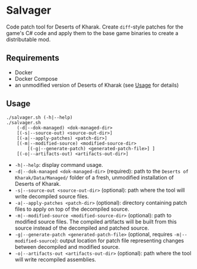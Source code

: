 # Salvager

Code patch tool for Deserts of Kharak. Create `diff`-style patches for the game's C# code and apply them to the base game binaries to create a distributable mod.

## Requirements

- Docker
- Docker Compose
- an unmodified version of Deserts of Kharak (see [Usage](#usage) for details)

## Usage

```
./salvager.sh (-h|--help)
./salvager.sh
    (-d|--dok-managed) <dok-managed-dir>
    [(-s|--source-out) <source-out-dir>]
    [(-a|--apply-patches) <patch-dir>]
    [(-m|--modified-source) <modified-source-dir>
        [(-g|--generate-patch) <generated-patch-file>] ]
    [(-o|--artifacts-out) <artifacts-out-dir>]
```

- `-h|--help`: display command usage.
- `-d|--dok-managed <dok-managed-dir>` (required): path to the `Deserts of Kharak/Data/Managed/` folder of a fresh, unmodified installation of Deserts of Kharak.
- `-s|--source-out <source-out-dir>` (optional): path where the tool will write decompiled source files.
- `-a|--apply-patches <patch-dir>` (optional): directory containing patch files to apply on top of the decompiled source.
- `-m|--modified-source <modified-source-dir>` (optional): path to modified source files. The compiled artifacts will be built from this source instead of the decompiled and patched source.
- `-g|--generate-patch <generated-patch-file>` (optional, requires `-m|--modified-source`): output location for patch file representing changes between decompiled and modified source.
- `-o|--artifacts-out <artifacts-out-dir>` (optional): path where the tool will write recompiled assemblies.
